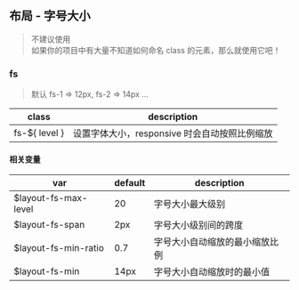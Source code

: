## 布局 - 字号大小
> 不建议使用 <br/>
> 如果你的项目中有大量不知道如何命名 class 的元素，那么就使用它吧！

### fs
> 默认 fs-1 => 12px, fs-2 => 14px ...

 class         | description
 ------------- | -------------------------------------------
 fs-${ level } | 设置字体大小，responsive 时会自动按照比例缩放
 
#### 相关变量

 var                         | default | description
 --------------------------  | ------- | --------------------------------
 $layout-fs-max-level        | 20      | 字号大小最大级别
 $layout-fs-span             | 2px     | 字号大小级别间的跨度
 $layout-fs-min-ratio        | 0.7     | 字号大小自动缩放的最小缩放比例
 $layout-fs-min              | 14px    | 字号大小自动缩放时的最小值